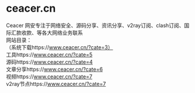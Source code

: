 # ceacer.cn
Ceacer 网安专注于网络安全、源码分享、资讯分享、v2ray订阅、clash订阅、国际汇款收款、等各大网络业务联系<br>
网站目录：<br>
（系统下载https://www.ceacer.cn/?cate=3）<br>
工具https://www.ceacer.cn/?cate=5<br>
源码https://www.ceacer.cn/?cate=4<br>
文章分享https://www.ceacer.cn/?cate=6<br>
视频https://www.ceacer.cn/?cate=7<br>
v2ray节点https://www.ceacer.cn/?cate=7<br>
